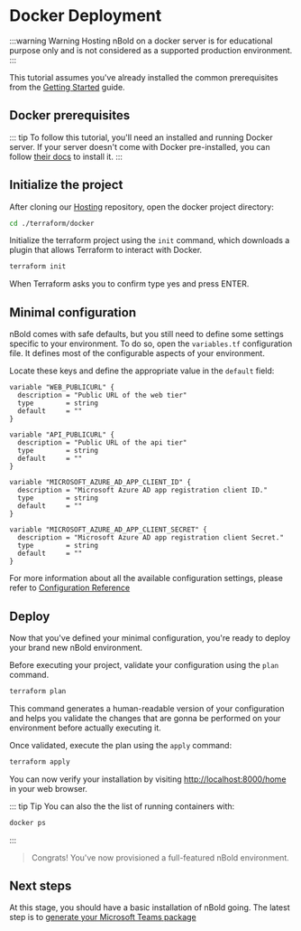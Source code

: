 # Docker Deployment

:::warning Warning
Hosting nBold on a docker server is for educational purpose only and is not considered as a supported production environment.
:::

This tutorial assumes you've already installed the common prerequisites from the [Getting Started](/hosting/installation/get-started.md) guide.

## Docker prerequisites
::: tip
To follow this tutorial, you'll need an installed and running Docker server.
If your server doesn't come with Docker pre-installed, you can follow [their docs](https://docs.docker.com/get-docker/) to install it.
:::

## Initialize the project

After cloning our [Hosting](https://github.com/nboldhq) repository, open the docker project directory:
```bash
cd ./terraform/docker
```

Initialize the terraform project using the `init` command, which downloads a plugin that allows Terraform to interact with Docker.
```bash
terraform init
```
When Terraform asks you to confirm type yes and press ENTER.

## Minimal configuration
nBold comes with safe defaults, but you still need to define some settings specific to your environment. To do so, open the `variables.tf` configuration file. It defines most of the configurable aspects of your environment.

Locate these keys and define the appropriate value in the `default` field:
```hcl
variable "WEB_PUBLICURL" {
  description = "Public URL of the web tier"
  type        = string
  default     = ""
}

variable "API_PUBLICURL" {
  description = "Public URL of the api tier"
  type        = string
  default     = ""
}

variable "MICROSOFT_AZURE_AD_APP_CLIENT_ID" {
  description = "Microsoft Azure AD app registration client ID."
  type        = string
  default     = ""
}

variable "MICROSOFT_AZURE_AD_APP_CLIENT_SECRET" {
  description = "Microsoft Azure AD app registration client Secret."
  type        = string
  default     = ""
}
```

For more information about all the available configuration settings, please refer to [Configuration Reference](/hosting/references/configuration-reference.md)

## Deploy
Now that you've defined your minimal configuration, you're ready to deploy your brand new nBold environment.

Before executing your project, validate your configuration using the `plan` command.
```bash
terraform plan
```
This command generates a human-readable version of your configuration and helps you validate the changes that are gonna be performed on your environment before actually executing it.

Once validated, execute the plan using the `apply` command:
```bash
terraform apply
```

You can now verify your installation by visiting [http://localhost:8000/home](http://localhost:8000/home) in your web browser.

::: tip Tip
You can also the the list of running containers with:
```bash
docker ps
```
:::

> Congrats! You've now provisioned a full-featured nBold environment.

## Next steps
At this stage, you should have a basic installation of nBold going. The latest step is to [generate your Microsoft Teams package](/hosting/installation/microsoft-teams-package.md)

